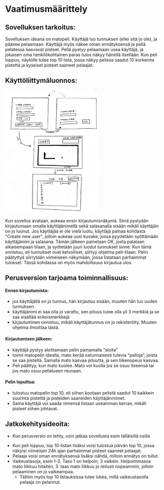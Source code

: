 # Vaatimusmäärittely

## Sovelluksen tarkoitus:

Sovelluksen ideana on matopeli. Käyttäjä luo tunnuksen (ellei sitä jo ole), ja pääsee pelaamaan. Käyttäjä myös näkee oman ennätyksensä ja peliä pelatessa kasvavat pisteet. Peliä pystyy pelaamaan usea käyttäjä, ja jokaisen oma henkilökohtainen paras tulos näkyy hänellä itsellään. Kun peli loppuu, näytölle tulee top 10 lista, jossa näkyy pelissa saadut 10 korkeinta pistettä ja kyseiset pisteet saaneet pelaajat.



## Käyttöliittymäluonnos:

 <img src="https://raw.githubusercontent.com/johannaval/ot-harjoitustyo/master/dokumentaatio/kuvat/ohte.jpg" width="300" height="400">

Kun sovellus avataan, aukeaa ensin kirjautumisnäkymä. Siinä pystyään kirjautumaan omalla käyttäjänimellä sekä salasanalla sisään mikäli käyttäjän on jo luonut. Jos käyttäjää ei ole vielä luotu, käyttäjä painaa kohdasta "Create new user", jolloin aukeaa uusi kuvake, jossa pyydetään syöttämään käyttäjänimi ja salasana. Tämän jälkeen painetaan OK, josta palataan aikaisempaan tilaan, ja syötetään juuri luodut tunnukset sinne. Kun tämä onnistuu, eli tunnukset ovat kelvolliset, siirtyy ohjelma peli-tilaan. Pelin päätyttyä siirrytään viimeiseen näkymään, jossa listataan parhaimmat tulokset. Tässä kohdassa on myös mahdollisuus kirjautua ulos.


## Perusversion tarjoama toiminnallisuus:

#### Ennen kirjautumista:
* jos käyttäjällä on jo tunnus, hän kirjautuu sisään, muuten hän  luo uuden tunnuksen.
* käyttäjänimi ei saa olla jo varattu, sen pituus tulee olla yli 3 merkkiä ja se saa sisältää erikoismerkkejä
* kirjautuminen onnistuu, mikäli käyttäjätunnus on jo rekisteröity. Muuten ohjelma ilmoittaa tästä.


#### Kirjautumisen jälkeen:
* käyttäjä pystyy aloittamaan pelin painamalla “aloita”
* toimii matopelin idealla, mato kerää satunnaisesti tulevia “palloja”, joista se saa pisteitä. Samalla mato kasvaa pituutta, ja sen liikenopeus kasvaa. 
* Peli päättyy, kun mato kuolee. Mato voi kuolla jos se osuu itseensä tai jos mato osuu pelialueen reunaan.


#### Pelin loputtua:
* tulostuu matopelin top 10, eli siihen kootaan pelistä saadut 10 kaikkein suurinta pistettä ja pisteiden saaneiden käyttäjänmimet. 
* Sama käyttäjä voi saada nimensä listaan useamman kerran, mikäli pisteet siihen johtavat.

## Jatkokehitysideoita:

- Kun perusversio on tehty, voin jatkaa sovellusta esim tälläisillä osilla

* Kun peli loppuu, top 10-listan lisäksi voisi tulostua päivän top 10, jossa näkyisi viimeisen 24h ajan parhaimmat pisteet saaneet pelaajat.
* Pelaaja voisi oman ennätyksensä lisäksi nähdä, milloin ennätys on tullut.
* Vaikeustasoja, esim 1-3. Taso 1 on helpoin, 3 vaikein. Helpoimmassa mato liikkuu hitaiten, 3. taas mato liikkuu jo reilusti nopeammin, jolloin pelaaminen on jo vaikeampaa.
   * Tällöin myös top 10 listauksissa tulee lukea, millä vaikeustasolla pelaaja on pelannut.

